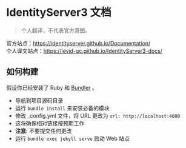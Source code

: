 IdentityServer3 文档
============================================

> 个人翻译，不代表官方意图。

官方站点：https://identityserver.github.io/Documentation/
\
个人译文站点：https://levid-gc.github.io/IdentityServer3-docs/


## 如何构建

假设你已经安装了 Ruby 和 [Bundler](http://bundler.io/) 。

* 导航到项目源码目录
* 运行 `bundle install` 来安装必备的模块
* 修改 _config.yml 文件，将 URL 更改为 `url: http://localhost:4000`
 * 这将确保相对链接按预期工作
 * **注意:** 不要提交任何更改
* 运行 `bundle exec jekyll serve` 启动 Web 站点